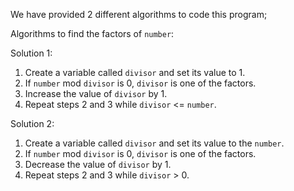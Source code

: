 We have provided 2 different algorithms to code this program;

Algorithms to find the factors of `number`:

Solution 1:

1.  Create a variable called `divisor` and set its value to 1.
2.  If `number` mod `divisor` is 0, `divisor` is one of the factors.
3.  Increase the value of `divisor` by 1.
4.  Repeat steps 2 and 3 while `divisor` <= `number`.

Solution 2:

  1.  Create a variable called `divisor` and set its value to the `number`.
2.  If `number` mod `divisor` is 0, `divisor` is one of the factors.
3.  Decrease the value of `divisor` by 1.
  4.  Repeat steps 2 and 3 while `divisor` > 0.

